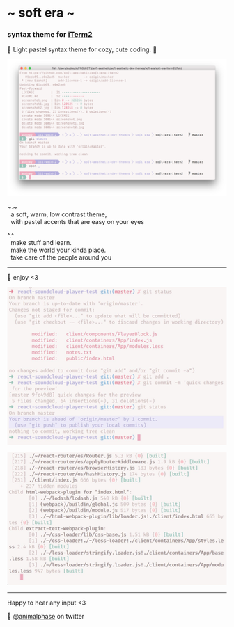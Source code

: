 # \~ soft era \~

### syntax theme for [iTerm2](https://www.iterm2.com/)

🌸 Light pastel syntax theme for cozy, cute coding. 🌱

![soft era syntax theme screenshot](screenshot.png)

\~.\~
<br>&nbsp;&nbsp;a soft, warm, low contrast theme,
<br>&nbsp;&nbsp;with pastel accents that are easy on your eyes

^.^
<br>&nbsp;&nbsp;make stuff and learn.
<br>&nbsp;&nbsp;make the world your kinda place.
<br>&nbsp;&nbsp;take care of the people around you

---

💾 enjoy <3

![soft era syntax theme screenshot](screenshot1.jpg)



![soft era syntax theme screenshot](screenshot2.jpg)

---

Happy to hear any input <3

💖 [@animalphase](https://twitter.com/animalphase) on twitter
